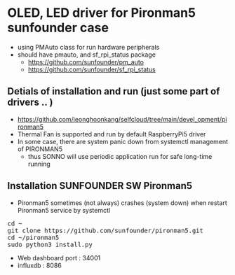 # OLED, LED driver for Pironman5 sunfounder case
- using PMAuto class for run hardware peripherals
- should have pmauto, and sf_rpi_status package
  - https://github.com/sunfounder/pm_auto
  - https://github.com/sunfounder/sf_rpi_status  

## Detials of installation and run (just some part of drivers .. )
- https://github.com/jeonghoonkang/selfcloud/tree/main/devel_opment/pironman5
- Thermal Fan is supported and run by default RaspberryPi5 driver
- In some case, there are system panic down from systemctl management of PIRONMAN5
  - thus SONNO will use periodic application run for safe long-time running   

## Installation SUNFOUNDER SW Pironman5
- Pironman5 sometimes (not always) crashes (system down)  when restart Pironman5 service by systemctl
<pre>
cd ~
git clone https://github.com/sunfounder/pironman5.git
cd ~/pironman5
sudo python3 install.py
</pre>

- Web dashboard port : 34001
- influxdb : 8086
